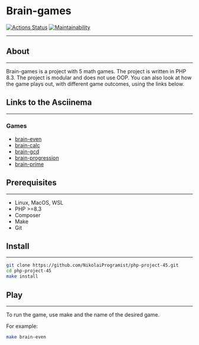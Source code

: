# Brain-games

[![Actions Status](https://github.com/NikolaiProgramist/php-project-45/actions/workflows/hexlet-check.yml/badge.svg)](https://github.com/NikolaiProgramist/php-project-45/actions)
[![Maintainability](https://api.codeclimate.com/v1/badges/dd0810323730aa39b454/maintainability)](https://codeclimate.com/github/NikolaiProgramist/php-project-45/maintainability)

---

## About
---
Brain-games is a project with 5 math games. The project is written in PHP 8.3.
The project is modular and does not use OOP.
You can also look at how the game plays out, with different game outcomes, using the links below.
## Links to the Asciinema

---

### Games

+ [brain-even](https://asciinema.org/a/fmYE6VCWbbSwVEICccEX1tlXt)
+ [brain-calc](https://asciinema.org/a/dyhcW4o0VdfKu1YZm59YhSz3L)
+ [brain-gcd](https://asciinema.org/a/smRugMtiDPYKUEARN1KMWr9Bw)
+ [brain-progression](https://asciinema.org/a/Z7pBnVTsLIclXdx7sbxoqCauo)
+ [brain-prime](https://asciinema.org/a/fTuJ6w7noDd8AtdI1ShPt0DmX)

## Prerequisites

---

+ Linux, MacOS, WSL
+ PHP >=8.3
+ Composer
+ Make
+ Git

## Install

---

```bash
git clone https://github.com/NikolaiProgramist/php-project-45.git
cd php-project-45
make install
```

## Play

---

To run the game, use make and the name of the desired game.

For example:

```bash
make brain-even
```
